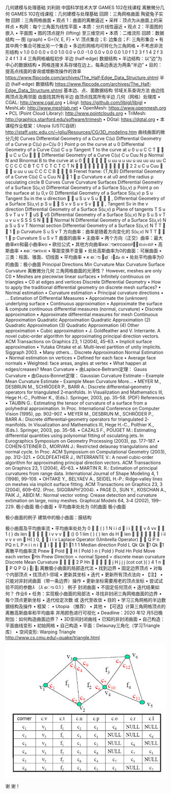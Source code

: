 几何建模与处理基础
刘利刚
中国科学技术大学
GAMES 102在线课程
离散微分几何
GAMES 102在线课程：几何建模与处理基础
回顾：三角网格曲面
陶瓷兔子实物
回顾：三角网格曲面
• 观点
1：曲面的离散逼近
• 采样：顶点为从曲面上的采样点
• 构网：每个三角面为线性平面
• 本质：分片线性逼近
• 观点
2：平面图的嵌入
• 平面图
• 图的顶点提升 (lifting) 至三维空间
• 本质：二维流形
回顾：数据结构
—
图 (graph)
• G={V, E, F}
• V: 顶点集合；E: 边集合；F: 三角形集合
• 有其中两个集合可推出另一个集合
• 多边形网格均可转化为三角网格
• 不考虑非流形结构
v 1.0 0.0 0.0
v 0.0 1.0 0.0
v 0.0 -1.0 0.0
v 0.0 0.0 1.0
f 1 2 3
f 1 4 2
f 3 2 4
f 1 3 4
三角网格编程初步
半边 (half‐edge) 数据结构
• 半边结构：以“边”为中心的数据结构
• 网格连接关系存储在边上，每条边表达为两条“半边”
• 目的：提高点线面的查询或增删改操作的效率
https://www.flipcode.com/archives/The_Half‐Edge_Data_Structure.shtml
半边 (half‐edge) 数据结构
https://www.flipcode.com/archives/The_Half‐Edge_Data_Structure.shtml
基本边、点、面数据结构
邻域关系查询方法
由边找两顶点及两邻面 由面找其所有半边 由顶点找其所有半边
几何（网格）处理库
• CGAL: http://www.cgal.org
• Libigl: https://github.com/libigl/libigl
• MeshLab: http://www.meshlab.net
• OpenMesh: https://www.openmesh.org
• PCL (Point Cloud Library): http://www.pointclouds.org
• TriMesh: http://graphics.stanford.edu/software/trimesh
• DGtal: https://dgtal.org
• 本课程作业框架：Utopia (USTC自研）
http://staff.ustc.edu.cn/~lgliu/Resources/CG/3D_modeling.htm
曲线曲面的微分几何
Curves
Differential Geometry of a Curve
C(u)
Differential Geometry of a Curve
p
C(u)
p=C(u
0
)
Point p on the curve at u
0
Differential Geometry of a Curve
C(u)
C
u
p
Tangent T to the curve at u
0
u
u
C
C
T
  
u
C
u
Cu



Differential Geometry of a Curve
C(u)
C
u
Cuu
N
p
Normal N and Binormal B to the curve at u
0
 
 
 
u uu
u
u uu
u
uu uu
uu uu
C
C
C
C
C
C
B
T
C
T
C
T
C
T
C
T
N






 
    
2
2
u
C
u
Cuu



u uu
u uu
C
C
C
C
B



B Frenet frame: {T,N,B}
Differential Geometry of a Curve
C(u)
C
u
Cuu
N


1

p
Curvature κ at u0 and the radius ρ osculating circle 
B
Curves
Curve Curvature
Surfaces
Differential Geometry of a Surface
S(u,v)
Differential Geometry of a Surface
S(u,v)
p
Point p on the surface at (u
0,v
0) 
Differential Geometry of a Surface
S(u,v)
p
S
u
Tangent Su in the u direction 
 
u
S
u
v
S
u


 ,
Differential Geometry of a Surface
S(u,v)
p
S
u
 
S
v
v
S
u
v
S
v


 ,
Tangent Sv in the v direction 
Differential Geometry of a Surface
S(u,v)
p
Plane of tangents T
S
u
S
v
T
u
v
T
 uS
 vS
Differential Geometry of a Surface
S(u,v)
N
p
S
u
S
v
T
u
v
u
v
S
S
S
S
N



Normal N
Differential Geometry of a Surface
S(u,v)
N
p
S
u
S
v
T
Normal section
Differential Geometry of a Surface
S(u,v)
N
T
T


1

p
Curvature
S
u
S
v
T
方向曲率：曲率是随着方向变化的
S(u,v)
N
T
T


1

p
Curvature
S
u
S
v
T
曲面的曲率
• 主曲率
• 两个方向（正交）曲率：最大曲率𝜅ଵ和最小曲率𝜅ଶ
• 欧拉公式
• 其他方向曲率𝜅ൌ𝜅ଵco𝑠ଶ𝜃൅𝜅ଶ𝑠𝑖𝑛ଶ𝜃
• 高斯曲率
• 𝜅ൌ𝜅ଵ𝜅ଶ
• 等距变换不变量
• 处处高斯曲率为0的曲面：可展曲面
• 三类：柱面、锥面、切线面
• 平均曲率
• 𝜅 ൌ
఑భା఑మ
ଶ
• 处处平均曲率为0的曲面：极小曲面
Principal Directions
Min Curvature Max Curvature
Surface Curvature
离散微分几何
三角网格曲面的光滑性？
However, meshes are only 
C0
• Meshes are piecewise linear surfaces
• Infinitely continuous on triangles
•
C0 at  edges and vertices
Discrete Differential Geometry
• How to apply the traditional differential geometry 
on discrete mesh surfaces?
• Normal estimation
• Curvature estimation
• Principal curvature directions
•
…
Estimation of Differential Measures
• Approximate the (unknown) underlying surface
• Continuous approximation
• Approximate the surface & compute continuous differential 
measures (normal, curvature)
• Discrete approximation
• Approximate differential measures for mesh
Continuous Approximation
Quadratic Approximation
Quadratic Approximation (2)
Quadratic Approximation (3)
Quadratic Approximation (4)
Other approximation
• Cubic approximation
• J. Goldfeather and V. Interrante. A novel cubic‐order
algorithm for approximating principal direction vectors.
ACM Transactions on Graphics 23, 1 (2004), 45–63.
• Implicit surface approximation
• Yutaka Ohtake et al. Multi‐level partition of unity 
implicits. Siggraph 2003.
• Many others…
Discrete Approximation
Normal Estimation
• Normal estimation on vertices
• Defined for each face
• Average face normals
• Weighted:  face areas, angles at vertex
• What happen at edges/creases?
Mean Curvature
•
由Laplace‐Beltrami定理：
Gauss Curvature
•
由Gauss‐Bonnet定理：
Gaussian Curvature Estimate 
– Example
Mean Curvature Estimate 
– Example 
Mean Curvature
More…
• MEYER M., DESBRUN M., SCHRÖDER P., BARR A.: 
Discrete differential‐geometry operators for 
triangulated 2‐manifolds. In Visualization and 
Mathematics III, Hege H.‐C., Polthier K., (Eds.). 
Springer, 2003, pp. 35–58. (PDF)
References
• TAUBIN G.: Estimating the tensor of curvature of a surface from a polyhedral approximation. In Proc. 
International Conference on Computer Vision (1995), pp. 902–907.
• MEYER M., DESBRUN M., SCHRÖDER P., BARR A.: Discrete differential‐geometry operators for triangulated 2‐
manifolds. In Visualization and Mathematics III, Hege H.‐C., Polthier K., (Eds.). Springer, 2003, pp. 35–58.
• CAZALS F., POUGET M.: Estimating differential quantities using polynomial fitting of osculating jets. In 
Eurographics Symposium on Geometry Processing (2003), pp. 177–187.
• COHEN‐STEINER D., MORVAN J.: Restricted delaunay triangulations and normal cycle. In Proc. ACM 
Symposium on Computational Geometry (2003), pp. 312–321.
• GOLDFEATHER J., INTERRANTE V.: A novel cubic‐order algorithm for approximating principal direction vectors. 
ACM Transactions on Graphics 23, 1 (2004), 45–63.
• MARTIN R. R.: Estimation of principal curvatures from range data. International Journal of Shape Modeling 4, 
1 (1998), 99–109.
• OHTAKE Y., BELYAEV A., SEIDEL H.‐P.: Ridge‐valley lines on meshes via implicit surface fitting. ACM 
Transactions on Graphics 23, 3 (2004), 609–612. (Proc. SIGGRAPH’2004).
• PAGE D., SUN Y., KOSCHAN A., PAIK J., ABIDI M.: Normal vector voting: Crease detection and curvature 
extimation on large, noisy meshes. Graphical Models 64, 3‐4 (2002), 199–229.
极小曲面
极小曲面
• 平均曲率处处为
0的曲面
极小曲面


极小曲面的例子
建筑中的极小曲面：膜结构





极小曲面及平均曲率流
• 平均曲率处处为
0
 
( )
1
N i i d

i i
  
v
δ vv  
1
( )
ds
len




 i
v
v v
  () 0
1 lim ( ) ( ) len ds H
 len




 
 i ii
v
v v vn

H( ) 0, 

i
i
v
Laplace Operator (Umbrella Operator)
 
Q
P
n
PQ
n
L
P
n
i
i
n
i

 i 


1 1
1
1
Median direction
Pold
L
Qk
Qk
1
Qk
1
离散平均曲率流
Pnew

Pold

 H
(
Pold
)
n
(
Pold
)
Pold
Hn
Pold
Move each vertex
Hn
Pnew
Direction = normal 
Speed = discrete mean curvature 
Discrete Mean Curvature




2
P
Hn





j
H
j
j
j (cot cot )(
)
4
1
n


P
Q
P
Q
j
j
j
离散极小曲面的局部迭代法
• 找到边界
• 固定边界顶点
• 对每个内部顶点
• 找顶点1‐邻域
• 更新其坐标
• 迭代
• 更新所有顶点法向
• 【注】
• 只能对非封闭曲面（带一条边界）操作
• 更新坐标需要用老的顶点坐标
• 尝试试验不同的参数𝜆 
（𝜆 ൌ 0.1
）
例子
封闭曲面
• 不固定任何顶点
• 迭代结果如何？
作业6
• 任务：实现极小曲面的局部法
• 寻找非封闭三角网格曲面的边界
• 每个顶点更新坐标
• 迭代给定次数 或 迭代至收敛
• 目的
• 学习三角网格的半边数据结构及操作
• 框架：
• Utopia （推荐）
• 其他
• 【可选】计算三角网格顶点的离散高斯曲率和平均曲率 并用颜色进行可视化
• Deadline：2020 年12 月5日晚
附加：如何构造曲面边界？
• 3D空间封闭曲线
• 已知的非封闭曲面
• 自己构造：平面曲线变形
• 初始网格
• 自己构造
• 平面：Delaunay三角化（学习Triangle库）
• 空间变形: Warping
Triangle
http://www.cs.cmu.edu/~quake/triangle.html

![](../assets/表达21-1.png)   

谢 谢！